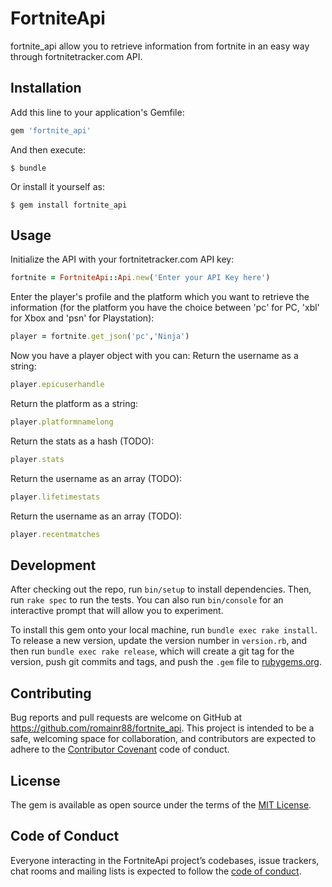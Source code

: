 # FortniteApi

fortnite_api allow you to retrieve information from fortnite in an easy way through fortnitetracker.com API.

## Installation

Add this line to your application's Gemfile:

```ruby
gem 'fortnite_api'
```

And then execute:

    $ bundle

Or install it yourself as:

    $ gem install fortnite_api

## Usage

Initialize the API with your fortnitetracker.com API key:
```ruby
fortnite = FortniteApi::Api.new('Enter your API Key here')
```

Enter the player's profile and the platform which you want to retrieve the information (for the platform you have the choice between 'pc' for PC, 'xbl' for Xbox and 'psn' for Playstation):
```ruby
player = fortnite.get_json('pc','Ninja')
```

Now you have a player object with you can:
Return the username as a string:
```ruby
player.epicuserhandle
```

Return the platform as a string:
```ruby
player.platformnamelong
```

Return the stats as a hash (TODO):
```ruby
player.stats
```

Return the username as an array (TODO):
```ruby
player.lifetimestats
```

Return the username as an array (TODO):
```ruby
player.recentmatches
```

## Development

After checking out the repo, run `bin/setup` to install dependencies. Then, run `rake spec` to run the tests. You can also run `bin/console` for an interactive prompt that will allow you to experiment.

To install this gem onto your local machine, run `bundle exec rake install`. To release a new version, update the version number in `version.rb`, and then run `bundle exec rake release`, which will create a git tag for the version, push git commits and tags, and push the `.gem` file to [rubygems.org](https://rubygems.org).

## Contributing

Bug reports and pull requests are welcome on GitHub at https://github.com/romainr88/fortnite_api. This project is intended to be a safe, welcoming space for collaboration, and contributors are expected to adhere to the [Contributor Covenant](http://contributor-covenant.org) code of conduct.

## License

The gem is available as open source under the terms of the [MIT License](https://opensource.org/licenses/MIT).

## Code of Conduct

Everyone interacting in the FortniteApi project’s codebases, issue trackers, chat rooms and mailing lists is expected to follow the [code of conduct](https://github.com/romainr88/fortnite_api/blob/master/CODE_OF_CONDUCT.md).
